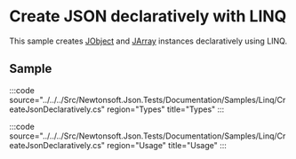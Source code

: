 ﻿# Create JSON declaratively with LINQ

This sample creates [JObject](/api/newtonsoft/json/linq/jobject/) and [JArray](/api/newtonsoft/json/linq/jarray/) instances declaratively using LINQ.

## Sample

:::code source="../../../Src/Newtonsoft.Json.Tests/Documentation/Samples/Linq/CreateJsonDeclaratively.cs" region="Types" title="Types" :::

:::code source="../../../Src/Newtonsoft.Json.Tests/Documentation/Samples/Linq/CreateJsonDeclaratively.cs" region="Usage" title="Usage" :::

